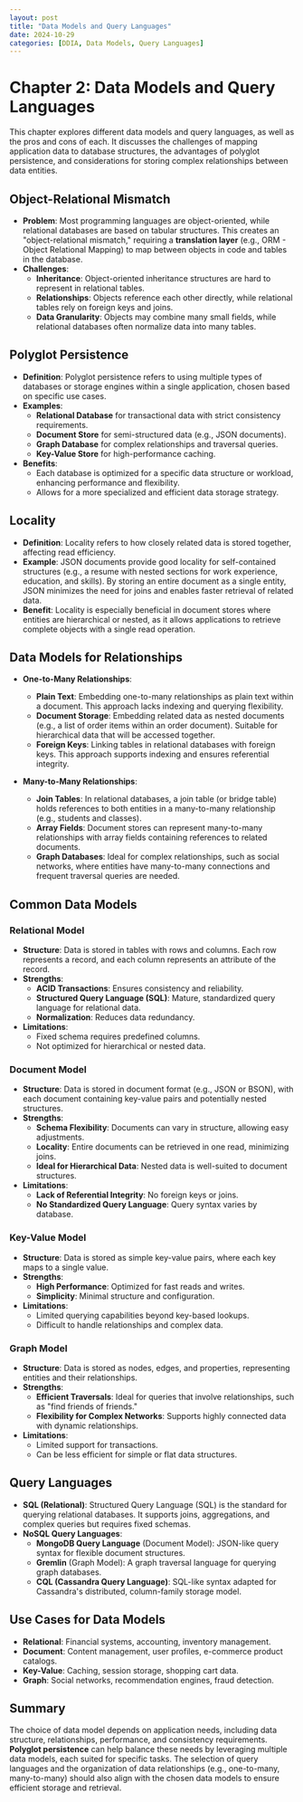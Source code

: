 ```yaml
---
layout: post
title: "Data Models and Query Languages"
date: 2024-10-29
categories: [DDIA, Data Models, Query Languages]
---
```


# Chapter 2: Data Models and Query Languages

This chapter explores different data models and query languages, as well as the pros and cons of each. It discusses the challenges of mapping application data to database structures, the advantages of polyglot persistence, and considerations for storing complex relationships between data entities.

## Object-Relational Mismatch

- **Problem**: Most programming languages are object-oriented, while relational databases are based on tabular structures. This creates an "object-relational mismatch," requiring a **translation layer** (e.g., ORM - Object Relational Mapping) to map between objects in code and tables in the database.
- **Challenges**:
  - **Inheritance**: Object-oriented inheritance structures are hard to represent in relational tables.
  - **Relationships**: Objects reference each other directly, while relational tables rely on foreign keys and joins.
  - **Data Granularity**: Objects may combine many small fields, while relational databases often normalize data into many tables.
  
## Polyglot Persistence

- **Definition**: Polyglot persistence refers to using multiple types of databases or storage engines within a single application, chosen based on specific use cases.
- **Examples**:
  - **Relational Database** for transactional data with strict consistency requirements.
  - **Document Store** for semi-structured data (e.g., JSON documents).
  - **Graph Database** for complex relationships and traversal queries.
  - **Key-Value Store** for high-performance caching.
- **Benefits**:
  - Each database is optimized for a specific data structure or workload, enhancing performance and flexibility.
  - Allows for a more specialized and efficient data storage strategy.

## Locality

- **Definition**: Locality refers to how closely related data is stored together, affecting read efficiency.
- **Example**: JSON documents provide good locality for self-contained structures (e.g., a resume with nested sections for work experience, education, and skills). By storing an entire document as a single entity, JSON minimizes the need for joins and enables faster retrieval of related data.
- **Benefit**: Locality is especially beneficial in document stores where entities are hierarchical or nested, as it allows applications to retrieve complete objects with a single read operation.

## Data Models for Relationships

- **One-to-Many Relationships**:
  - **Plain Text**: Embedding one-to-many relationships as plain text within a document. This approach lacks indexing and querying flexibility.
  - **Document Storage**: Embedding related data as nested documents (e.g., a list of order items within an order document). Suitable for hierarchical data that will be accessed together.
  - **Foreign Keys**: Linking tables in relational databases with foreign keys. This approach supports indexing and ensures referential integrity.
  
- **Many-to-Many Relationships**:
  - **Join Tables**: In relational databases, a join table (or bridge table) holds references to both entities in a many-to-many relationship (e.g., students and classes).
  - **Array Fields**: Document stores can represent many-to-many relationships with array fields containing references to related documents. 
  - **Graph Databases**: Ideal for complex relationships, such as social networks, where entities have many-to-many connections and frequent traversal queries are needed.

## Common Data Models

### Relational Model

- **Structure**: Data is stored in tables with rows and columns. Each row represents a record, and each column represents an attribute of the record.
- **Strengths**: 
  - **ACID Transactions**: Ensures consistency and reliability.
  - **Structured Query Language (SQL)**: Mature, standardized query language for relational data.
  - **Normalization**: Reduces data redundancy.
- **Limitations**:
  - Fixed schema requires predefined columns.
  - Not optimized for hierarchical or nested data.

### Document Model

- **Structure**: Data is stored in document format (e.g., JSON or BSON), with each document containing key-value pairs and potentially nested structures.
- **Strengths**:
  - **Schema Flexibility**: Documents can vary in structure, allowing easy adjustments.
  - **Locality**: Entire documents can be retrieved in one read, minimizing joins.
  - **Ideal for Hierarchical Data**: Nested data is well-suited to document structures.
- **Limitations**:
  - **Lack of Referential Integrity**: No foreign keys or joins.
  - **No Standardized Query Language**: Query syntax varies by database.

### Key-Value Model

- **Structure**: Data is stored as simple key-value pairs, where each key maps to a single value.
- **Strengths**:
  - **High Performance**: Optimized for fast reads and writes.
  - **Simplicity**: Minimal structure and configuration.
- **Limitations**:
  - Limited querying capabilities beyond key-based lookups.
  - Difficult to handle relationships and complex data.

### Graph Model

- **Structure**: Data is stored as nodes, edges, and properties, representing entities and their relationships.
- **Strengths**:
  - **Efficient Traversals**: Ideal for queries that involve relationships, such as "find friends of friends."
  - **Flexibility for Complex Networks**: Supports highly connected data with dynamic relationships.
- **Limitations**:
  - Limited support for transactions.
  - Can be less efficient for simple or flat data structures.

## Query Languages

- **SQL (Relational)**: Structured Query Language (SQL) is the standard for querying relational databases. It supports joins, aggregations, and complex queries but requires fixed schemas.
- **NoSQL Query Languages**:
  - **MongoDB Query Language** (Document Model): JSON-like query syntax for flexible document structures.
  - **Gremlin** (Graph Model): A graph traversal language for querying graph databases.
  - **CQL (Cassandra Query Language)**: SQL-like syntax adapted for Cassandra's distributed, column-family storage model.
  
## Use Cases for Data Models

- **Relational**: Financial systems, accounting, inventory management.
- **Document**: Content management, user profiles, e-commerce product catalogs.
- **Key-Value**: Caching, session storage, shopping cart data.
- **Graph**: Social networks, recommendation engines, fraud detection.

## Summary

The choice of data model depends on application needs, including data structure, relationships, performance, and consistency requirements. **Polyglot persistence** can help balance these needs by leveraging multiple data models, each suited for specific tasks. The selection of query languages and the organization of data relationships (e.g., one-to-many, many-to-many) should also align with the chosen data models to ensure efficient storage and retrieval.
